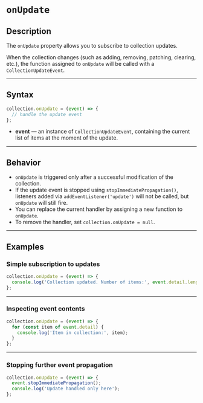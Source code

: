 # `onUpdate`

## Description

The `onUpdate` property allows you to subscribe to collection updates.

When the collection changes (such as adding, removing, patching, clearing, etc.), the function assigned to `onUpdate` will be called with a `CollectionUpdateEvent`.

---

## Syntax

```ts
collection.onUpdate = (event) => {
  // handle the update event
};
```

- **event** — an instance of `CollectionUpdateEvent`, containing the current list of items at the moment of the update.

---

## Behavior

- `onUpdate` is triggered only after a successful modification of the collection.
- If the update event is stopped using `stopImmediatePropagation()`, listeners added via `addEventListener('update')` will not be called, but `onUpdate` will still fire.
- You can replace the current handler by assigning a new function to `onUpdate`.
- To remove the handler, set `collection.onUpdate = null`.

---

## Examples

### Simple subscription to updates

```ts
collection.onUpdate = (event) => {
  console.log('Collection updated. Number of items:', event.detail.length);
};
```

---

### Inspecting event contents

```ts
collection.onUpdate = (event) => {
  for (const item of event.detail) {
    console.log('Item in collection:', item);
  }
};
```

---

### Stopping further event propagation

```ts
collection.onUpdate = (event) => {
  event.stopImmediatePropagation();
  console.log('Update handled only here');
};
```
